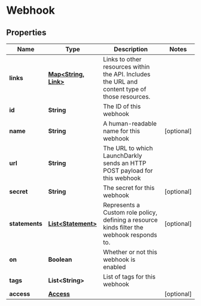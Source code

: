 

# Webhook


## Properties

| Name | Type | Description | Notes |
|------------ | ------------- | ------------- | -------------|
|**links** | [**Map&lt;String, Link&gt;**](Link.md) | Links to other resources within the API. Includes the URL and content type of those resources. |  |
|**id** | **String** | The ID of this webhook |  |
|**name** | **String** | A human-readable name for this webhook |  [optional] |
|**url** | **String** | The URL to which LaunchDarkly sends an HTTP POST payload for this webhook |  |
|**secret** | **String** | The secret for this webhook |  [optional] |
|**statements** | [**List&lt;Statement&gt;**](Statement.md) | Represents a Custom role policy, defining a resource kinds filter the webhook responds to. |  [optional] |
|**on** | **Boolean** | Whether or not this webhook is enabled |  |
|**tags** | **List&lt;String&gt;** | List of tags for this webhook |  |
|**access** | [**Access**](Access.md) |  |  [optional] |



